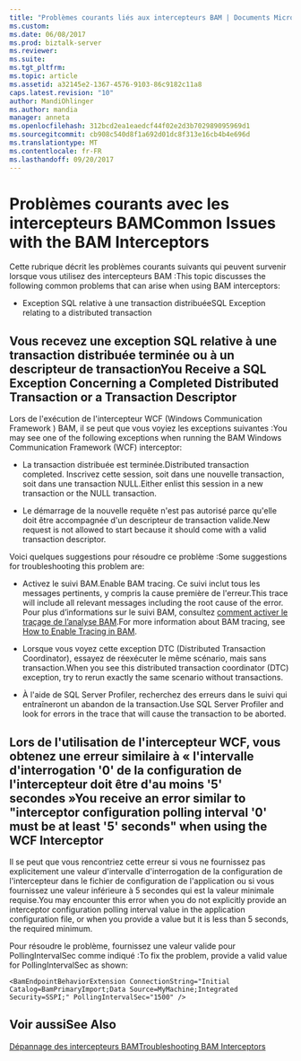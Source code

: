 ```yaml
---
title: "Problèmes courants liés aux intercepteurs BAM | Documents Microsoft"
ms.custom: 
ms.date: 06/08/2017
ms.prod: biztalk-server
ms.reviewer: 
ms.suite: 
ms.tgt_pltfrm: 
ms.topic: article
ms.assetid: a32145e2-1367-4576-9103-86c9182c11a8
caps.latest.revision: "10"
author: MandiOhlinger
ms.author: mandia
manager: anneta
ms.openlocfilehash: 312bcd2ea1eaedcf44f02e2d3b702989095969d1
ms.sourcegitcommit: cb908c540d8f1a692d01dc8f313e16cb4b4e696d
ms.translationtype: MT
ms.contentlocale: fr-FR
ms.lasthandoff: 09/20/2017
---
```

# <a name="common-issues-with-the-bam-interceptors"></a><span data-ttu-id="3beba-102">Problèmes courants avec les intercepteurs BAM</span><span class="sxs-lookup"><span data-stu-id="3beba-102">Common Issues with the BAM Interceptors</span></span>
<span data-ttu-id="3beba-103">Cette rubrique décrit les problèmes courants suivants qui peuvent survenir lorsque vous utilisez des intercepteurs BAM :</span><span class="sxs-lookup"><span data-stu-id="3beba-103">This topic discusses the following common problems that can arise when using BAM interceptors:</span></span>  
  
-   <span data-ttu-id="3beba-104">Exception SQL relative à une transaction distribuée</span><span class="sxs-lookup"><span data-stu-id="3beba-104">SQL Exception relating to a distributed transaction</span></span>  
  
## <a name="you-receive-a-sql-exception-concerning-a-completed-distributed-transaction-or-a-transaction-descriptor"></a><span data-ttu-id="3beba-105">Vous recevez une exception SQL relative à une transaction distribuée terminée ou à un descripteur de transaction</span><span class="sxs-lookup"><span data-stu-id="3beba-105">You Receive a SQL Exception Concerning a Completed Distributed Transaction or a Transaction Descriptor</span></span>  
 <span data-ttu-id="3beba-106">Lors de l'exécution de l'intercepteur WCF (Windows Communication Framework ) BAM, il se peut que vous voyiez les exceptions suivantes :</span><span class="sxs-lookup"><span data-stu-id="3beba-106">You may see one of the following exceptions when running the BAM Windows Communication Framework (WCF) interceptor:</span></span>  
  
-   <span data-ttu-id="3beba-107">La transaction distribuée est terminée.</span><span class="sxs-lookup"><span data-stu-id="3beba-107">Distributed transaction completed.</span></span> <span data-ttu-id="3beba-108">Inscrivez cette session, soit dans une nouvelle transaction, soit dans une transaction NULL.</span><span class="sxs-lookup"><span data-stu-id="3beba-108">Either enlist this session in a new transaction or the NULL transaction.</span></span>  
  
-   <span data-ttu-id="3beba-109">Le démarrage de la nouvelle requête n'est pas autorisé parce qu'elle doit être accompagnée d'un descripteur de transaction valide.</span><span class="sxs-lookup"><span data-stu-id="3beba-109">New request is not allowed to start because it should come with a valid transaction descriptor.</span></span>  
  
 <span data-ttu-id="3beba-110">Voici quelques suggestions pour résoudre ce problème :</span><span class="sxs-lookup"><span data-stu-id="3beba-110">Some suggestions for troubleshooting this problem are:</span></span>  
  
-   <span data-ttu-id="3beba-111">Activez le suivi BAM.</span><span class="sxs-lookup"><span data-stu-id="3beba-111">Enable BAM tracing.</span></span> <span data-ttu-id="3beba-112">Ce suivi inclut tous les messages pertinents, y compris la cause première de l'erreur.</span><span class="sxs-lookup"><span data-stu-id="3beba-112">This trace will include all relevant messages including the root cause of the error.</span></span> <span data-ttu-id="3beba-113">Pour plus d’informations sur le suivi BAM, consultez [comment activer le traçage de l’analyse BAM](../core/how-to-enable-tracing-in-bam.md).</span><span class="sxs-lookup"><span data-stu-id="3beba-113">For more information about BAM tracing, see [How to Enable Tracing in BAM](../core/how-to-enable-tracing-in-bam.md).</span></span>  
  
-   <span data-ttu-id="3beba-114">Lorsque vous voyez cette exception DTC (Distributed Transaction Coordinator), essayez de réexécuter le même scénario, mais sans transaction.</span><span class="sxs-lookup"><span data-stu-id="3beba-114">When you see this distributed transaction coordinator (DTC) exception, try to rerun exactly the same scenario without transactions.</span></span>  
  
-   <span data-ttu-id="3beba-115">À l'aide de SQL Server Profiler, recherchez des erreurs dans le suivi qui entraîneront un abandon de la transaction.</span><span class="sxs-lookup"><span data-stu-id="3beba-115">Use SQL Server Profiler and look for errors in the trace that will cause the transaction to be aborted.</span></span>  
  
## <a name="you-receive-an-error-similar-to-interceptor-configuration-polling-interval-0-must-be-at-least-5-seconds-when-using-the-wcf-interceptor"></a><span data-ttu-id="3beba-116">Lors de l'utilisation de l'intercepteur WCF, vous obtenez une erreur similaire à « l'intervalle d'interrogation '0' de la configuration de l'intercepteur doit être d'au moins '5' secondes »</span><span class="sxs-lookup"><span data-stu-id="3beba-116">You receive an error similar to "interceptor configuration polling interval '0' must be at least '5' seconds" when using the WCF Interceptor</span></span>  
 <span data-ttu-id="3beba-117">Il se peut que vous rencontriez cette erreur si vous ne fournissez pas explicitement une valeur d'intervalle d'interrogation de la configuration de l'intercepteur dans le fichier de configuration de l'application ou si vous fournissez une valeur inférieure à 5 secondes qui est la valeur minimale requise.</span><span class="sxs-lookup"><span data-stu-id="3beba-117">You may encounter this error when you do not explicitly provide an interceptor configuration polling interval value in the application configuration file, or when you provide a value but it is less than 5 seconds, the required minimum.</span></span>  
  
 <span data-ttu-id="3beba-118">Pour résoudre le problème, fournissez une valeur valide pour PollingIntervalSec comme indiqué :</span><span class="sxs-lookup"><span data-stu-id="3beba-118">To fix the problem, provide a valid value for PollingIntervalSec as shown:</span></span>  
  
```  
<BamEndpointBehaviorExtension ConnectionString="Initial Catalog=BamPrimaryImport;Data Source=MyMachine;Integrated Security=SSPI;" PollingIntervalSec="1500" />  
```  
  
## <a name="see-also"></a><span data-ttu-id="3beba-119">Voir aussi</span><span class="sxs-lookup"><span data-stu-id="3beba-119">See Also</span></span>  
 [<span data-ttu-id="3beba-120">Dépannage des intercepteurs BAM</span><span class="sxs-lookup"><span data-stu-id="3beba-120">Troubleshooting BAM Interceptors</span></span>](../core/troubleshooting-bam-interceptors.md)